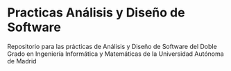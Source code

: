 # Practicas Análisis y Diseño de Software

Repositorio para las prácticas de Análisis y Diseño de Software del Doble Grado en Ingeniería Informática y Matemáticas de la Universidad Autónoma de Madrid
